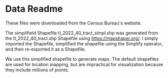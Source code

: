 Data Readme
===========

These files were downloaded from the Census Bureau's website.

The simplifield Shapefile tl_2022_40_tract_simpl.shp was generated from the tl_2022_40_tract.shp Shapefile using https://mapshaper.org/. I simply imported the Shapefile, simplified the shapefile using the Simplify operator, and then re-exported it as a Shapefile.

We use this simplified shapefile to generate maps. The default shapefiles are used for location mapping, but are impractical for visualization because they include millions of points.